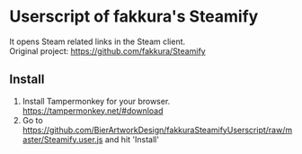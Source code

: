 # Userscript of fakkura's Steamify
It opens Steam related links in the Steam client.  
Original project: https://github.com/fakkura/Steamify

## Install
1. Install Tampermonkey for your browser. https://tampermonkey.net/#download
2. Go to https://github.com/BierArtworkDesign/fakkuraSteamifyUserscript/raw/master/Steamify.user.js and hit 'Install'
